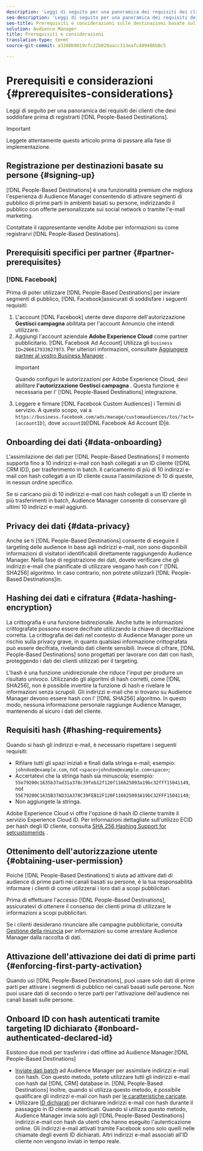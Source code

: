 ```yaml
---
description: 'Leggi di seguito per una panoramica dei requisiti dei clienti che devi soddisfare prima di registrarti per Destinazioni basate su persone.  '
seo-description: 'Leggi di seguito per una panoramica dei requisiti dei clienti che devi soddisfare prima di registrarti per Destinazioni basate su persone.  '
seo-title: Prerequisiti e considerazioni sulle destinazioni basate sulle persone
solution: Audience Manager
title: Prerequisiti e considerazioni
translation-type: tm+mt
source-git-commit: a3380b9019cfc22b020aacc313eafc409486b0c5

---
```



# Prerequisiti e considerazioni {#prerequisites-considerations}

Leggi di seguito per una panoramica dei requisiti dei clienti che devi soddisfare prima di registrarti [!DNL People-Based Destinations].

>[!IMPORTANT]
> Leggete attentamente questo articolo prima di passare alla fase di implementazione.

## Registrazione per destinazioni basate su persone {#signing-up}

[!DNL People-Based Destinations] è una funzionalità premium che migliora l'esperienza di Audience Manager consentendo di attivare segmenti di pubblico di prime parti in ambienti basati su persone, indirizzando il pubblico con offerte personalizzate sui social network o tramite l'e-mail marketing.

Contattate il rappresentante vendite Adobe per informazioni su come registrarvi [!DNL People-Based Destinations].

## Prerequisiti specifici per partner {#partner-prerequisites}

### [!DNL Facebook]

Prima di poter utilizzare [!DNL People-Based Destinations] per inviare segmenti di pubblico, [!DNL Facebook]assicurati di soddisfare i seguenti requisiti:

1. L'account [!DNL Facebook] utente deve disporre dell'autorizzazione **Gestisci campagna** abilitata per l'account Annuncio che intendi utilizzare.
1. Aggiungi l'account aziendale **Adobe Experience Cloud** come partner pubblicitario. [!DNL Facebook Ad Account] Utilizza gli `business ID=206617933627973`. Per ulteriori informazioni, consultate [Aggiungere partner al vostro Business Manager](https://www.facebook.com/business/help/708679622611131) .
   >[!IMPORTANT]
   > Quando configuri le autorizzazioni per Adobe Experience Cloud, devi abilitare **l'autorizzazione Gestisci campagna** . Questa funzione è necessaria per l' [!DNL People-Based Destinations] integrazione.
1. Leggere e firmare [!DNL Facebook Custom Audiences] i Termini di servizio. A questo scopo, vai a `https://business.facebook.com/ads/manage/customaudiences/tos/?act=[accountID]`, dove `accountID`[!DNL Facebook Ad Account ID]è.

## Onboarding dei dati {#data-onboarding}

L'assimilazione dei dati per [!DNL People-Based Destinations] il momento supporta fino a 10 indirizzi e-mail con hash collegati a un ID cliente ([!DNL CRM ID]), per trasferimento in batch. Il caricamento di più di 10 indirizzi e-mail con hash collegati a un ID cliente causa l'assimilazione di 10 di queste, in nessun ordine specifico.

Se si caricano più di 10 indirizzi e-mail con hash collegati a un ID cliente in più trasferimenti in batch, Audience Manager consente di conservare gli ultimi 10 indirizzi e-mail aggiunti.

## Privacy dei dati {#data-privacy}

Anche se ti [!DNL People-Based Destinations] consente di eseguire il targeting delle audience in base agli indirizzi e-mail, non sono disponibili informazioni di visitatori identificabili direttamente raggiungendo Audience Manager. Nella fase di registrazione dei dati, dovete verificare che gli indirizzi e-mail che pianificate di utilizzare vengano hash con l' [!DNL SHA256] algoritmo. In caso contrario, non potrete utilizzarli [!DNL People-Based Destinations]in.

## Hashing dei dati e cifratura {#data-hashing-encryption}

La crittografia è una funzione bidirezionale. Anche tutte le informazioni crittografate possono essere decifrate utilizzando la chiave di decrittazione corretta. La crittografia dei dati nel contesto di Audience Manager pone un rischio sulla privacy grave, in quanto qualsiasi informazione crittografata può essere decifrata, rivelando dati cliente sensibili. Invece di cifrare, [!DNL People-Based Destinations] sono progettati per lavorare con dati con hash, proteggendo i dati dei clienti utilizzati per il targeting.

L'hash è una funzione unidirezionale che riduce l'input per produrre un risultato univoco. Utilizzando gli algoritmi di hash corretti, come [!DNL SHA256], non è possibile invertire la funzione di hash e rivelare le informazioni senza scrupoli. Gli indirizzi e-mail che si trovano su Audience Manager devono essere hash con l' [!DNL SHA256] algoritmo. In questo modo, nessuna informazione personale raggiunge Audience Manager, mantenendo al sicuro i dati del cliente.

## Requisiti hash {#hashing-requirements}

Quando si hash gli indirizzi e-mail, è necessario rispettare i seguenti requisiti:

* Rifilare tutti gli spazi iniziali e finali dalla stringa e-mail; esempio: `johndoe@example.com`, not `<space>johndoe@example.com<space>`;
* Accertatevi che la stringa hash sia minuscola; esempio: `55e79200c1635b37ad31a378c39feb12f120f116625093a19bc32fff15041149`, not `55E79200C1635B37AD31A378C39FEB12F120F116625093A19bC32FFF15041149`;
* Non aggiungete la stringa.

Adobe Experience Cloud vi offre l'opzione di hash ID cliente tramite il servizio Experience Cloud ID. Per informazioni dettagliate sull'utilizzo ECID per hash degli ID cliente, consulta [SHA 256 Hashing Support for setcustomerids](https://docs.adobe.com/content/help/en/id-service/using/reference/hashing-support.html) .

## Ottenimento dell'autorizzazione utente {#obtaining-user-permission}

Poiché [!DNL People-Based Destinations] ti aiuta ad attivare dati di audience di prime parti nei canali basati su persone, è la tua responsabilità informare i clienti di come utilizzerai i loro dati a scopi pubblicitari.

Prima di effettuare l'accesso [!DNL People-Based Destinations], assicuratevi di ottenere il consenso dei clienti prima di utilizzare le informazioni a scopi pubblicitari.

Se i clienti desiderano rinunciare alle campagne pubblicitarie, consulta [Gestione della rinuncia](../../overview/data-security-and-privacy/opt-out-management.md) per informazioni su come arrestare Audience Manager dalla raccolta di dati.

## Attivazione dell'attivazione dei dati di prime parti {#enforcing-first-party-activation}

Quando usi [!DNL People-Based Destinations], puoi usare solo dati di prime parti per attivare i segmenti di pubblico nei canali basati sulle persone. Non puoi usare dati di secondo o terze parti per l'attivazione dell'audience nei canali basati sulle persone.

## Onboard ID con hash autenticati tramite targeting ID dichiarato {#onboard-authenticated-declared-id}

Esistono due modi per trasferire i dati offline ad Audience Manager.[!DNL People-Based Destinations]

* [Inviate dati batch](../../integration/sending-audience-data/batch-data-transfer-explained/batch-data-transfer-overview.md) ad Audience Manager per assimilare indirizzi e-mail con hash. Con questo metodo, potete utilizzare tutti gli indirizzi e-mail con hash dal [!DNL CRM] database in. [!DNL People-Based Destinations] Inoltre, quando si utilizza questo metodo, è possibile qualificare gli indirizzi e-mail con hash per [le caratteristiche caricate](../traits/trait-qualification-reference.md).
* Utilizzare [ID dichiarati](../declared-ids.md) per dichiarare indirizzi e-mail con hash durante il passaggio in ID cliente autenticati. Quando si utilizza questo metodo, Audience Manager invia solo agli [!DNL People-Based Destinations] indirizzi e-mail con hash da utenti che hanno eseguito l'autenticazione online. Gli indirizzi e-mail attivati tramite Facebook sono solo quelli nelle chiamate degli eventi ID dichiarati. Altri indirizzi e-mail associati all'ID cliente non vengono inviati in tempo reale.
